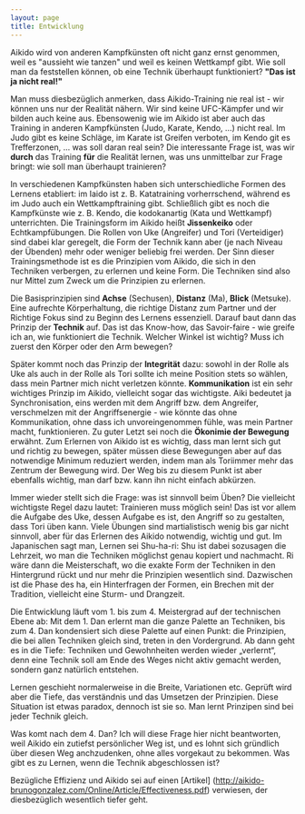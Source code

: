 ```yaml
---
layout: page
title: Entwicklung
---
```



<div class="container block" markdown="1">

Aikido wird von anderen Kampfkünsten oft nicht ganz ernst genommen, weil es "aussieht wie tanzen" und weil es keinen Wettkampf gibt. Wie soll man da feststellen können, ob eine Technik überhaupt funktioniert? **"Das ist ja nicht real!"**

Man muss diesbezüglich anmerken, dass Aikido-Training nie real ist - wir können uns nur der Realität nähern. Wir sind keine UFC-Kämpfer und wir bilden auch keine aus. Ebensowenig wie im Aikido ist aber auch das Training in anderen Kampfkünsten (Judo, Karate, Kendo, …) nicht real. Im Judo gibt es keine Schläge, im Karate ist Greifen verboten, im Kendo git es Trefferzonen, ... was soll daran real sein? Die interessante Frage ist, was wir **durch** das Training **für** die Realität lernen, was uns unmittelbar zur Frage bringt: wie soll man überhaupt trainieren?

In verschiedenen Kampfkünsten haben sich unterschiedliche Formen des Lernens etabliert: im Iaido ist z. B. Katatraining vorherrschend, während es im Judo auch ein Wettkampftraining gibt. Schließlich gibt es noch die Kampfkünste wie z. B. Kendo, die kodokanartig (Kata und Wettkampf) unterrichten. Die Trainingsform im Aikido heißt **Jissenkeiko** oder Echtkampfübungen. Die Rollen von Uke (Angreifer) und Tori (Verteidiger) sind dabei klar geregelt, die Form der Technik kann aber (je nach Niveau der Übenden) mehr oder weniger beliebig frei werden. Der Sinn dieser Trainingsmethode ist es die Prinzipien vom Aikido, die sich in den Techniken verbergen, zu erlernen und keine Form. Die Techniken sind also nur Mittel zum Zweck um die Prinzipien zu erlernen.

Die Basisprinzipien sind **Achse** (Sechusen), **Distanz** (Ma), **Blick** (Metsuke). Eine aufrechte Körperhaltung, die richtige Distanz zum Partner und der Richtige Fokus sind zu Beginn des Lernens essenziell. Darauf baut dann das Prinzip der **Technik** auf. Das ist das Know-how, das Savoir-faire - wie greife ich an, wie funktioniert die Technik. Welcher Winkel ist wichtig? Muss ich zuerst den Körper oder den Arm bewegen? 

Später kommt noch das Prinzip der **Integrität** dazu: sowohl in der Rolle als Uke als auch in der Rolle als Tori sollte ich meine Position stets so wählen, dass mein Partner mich nicht verletzen könnte. **Kommunikation** ist ein sehr wichtiges Prinzip im Aikido, vielleicht sogar das wichtigste. Aiki bedeutet ja Synchronisation, eins werden mit dem Angriff bzw. dem Angreifer, verschmelzen mit der Angriffsenergie - wie könnte das ohne Kommunikation, ohne dass ich unvoreingenommen fühle, was mein Partner macht, funktionieren. Zu guter Letzt sei noch die **Ökonimie der Bewegung** erwähnt. Zum Erlernen von Aikido ist es wichtig, dass man lernt sich gut und richtig zu bewegen, später müssen diese Bewegungen aber auf das notwendige Minimum reduziert werden, indem man als Toriimmer mehr das Zentrum der Bewegung wird. Der Weg bis zu diesem Punkt ist aber ebenfalls wichtig, man darf bzw. kann ihn nicht einfach abkürzen.

Immer wieder stellt sich die Frage: was ist sinnvoll beim Üben? Die vielleicht wichtigste Regel dazu lautet: Trainieren muss möglich sein! Das ist vor allem die Aufgabe des Uke, dessen Aufgabe es ist, den Angriff so zu gestalten, dass Tori üben kann. Viele Übungen sind martialistisch wenig bis gar nicht sinnvoll, aber für das Erlernen des Aikido notwendig, wichtig und gut. Im Japanischen sagt man, Lernen sei Shu-ha-ri: Shu ist dabei sozusagen die Lehrzeit, wo man die Techniken möglichst genau kopiert und nachmacht. Ri wäre dann die Meisterschaft, wo die exakte Form der Techniken in den Hintergrund rückt und nur mehr die Prinzipien wesentlich sind. Dazwischen ist die Phase des ha, ein Hinterfragen der Formen, ein Brechen mit der Tradition, vielleicht eine Sturm- und Drangzeit.





Die Entwicklung läuft vom 1. bis zum 4. Meistergrad auf der technischen Ebene ab: Mit dem 1. Dan erlernt man die ganze Palette an Techniken, bis zum 4. Dan kondensiert sich diese Palette auf einen Punkt: die Prinzipien, die bei allen Techniken gleich sind, treten in den Vordergrund. Ab dann geht es in die Tiefe: Techniken und Gewohnheiten werden wieder „verlernt“, denn eine Technik soll am Ende des Weges nicht aktiv gemacht werden, sondern ganz natürlich entstehen.

Lernen geschieht normalerweise in die Breite, Variationen etc. Geprüft wird aber die Tiefe, das verständnis und das Umsetzen der Prinzipien. Diese Situation ist etwas paradox, dennoch ist sie so.
Man lernt 
Prinzipen sind bei jeder Technik gleich.

Was komt nach dem 4. Dan? Ich will diese Frage hier nicht beantworten, weil Aikido ein zutiefst persönlicher Weg ist, und es lohnt sich gründlich über diesen Weg anchzudenken, ohne alles vorgekaut zu bekommen. Was gibt es zu Lernen, wenn die Technik abgeschlossen ist?



Bezügliche Effizienz und Aikido sei auf einen [Artikel] (http://aikido-brunogonzalez.com/Online/Article/Effectiveness.pdf) verwiesen, der diesbezüglich wesentlich tiefer geht. 


</div>